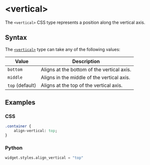 # &lt;vertical&gt;

The `<vertical>` CSS type represents a position along the vertical axis.

## Syntax

The [`<vertical>`](./vertical.md) type can take any of the following values:

| Value           | Description                                |
| --------------- | ------------------------------------------ |
| `bottom`        | Aligns at the bottom of the vertical axis. |
| `middle`        | Aligns in the middle of the vertical axis. |
| `top` (default) | Aligns at the top of the vertical axis.    |

## Examples

### CSS

```sass
.container {
    align-vertical: top;
}
```

### Python

```py
widget.styles.align_vertical = "top"
```
